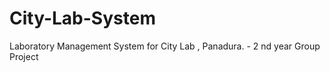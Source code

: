 # City-Lab-System
Laboratory Management System for City Lab , Panadura.   -  2 nd year Group Project
